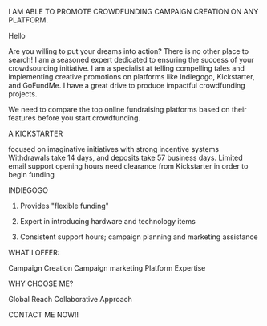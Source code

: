 I AM ABLE TO PROMOTE CROWDFUNDING CAMPAIGN CREATION ON ANY PLATFORM.



Hello



Are you willing to put your dreams into action? There is no other place to search! I am a seasoned expert dedicated to ensuring the success of your crowdsourcing initiative. I am a specialist at telling compelling tales and implementing creative promotions on platforms like Indiegogo, Kickstarter, and GoFundMe. I have a great drive to produce impactful crowdfunding projects.



We need to compare the top online fundraising platforms based on their features before you start crowdfunding.







A KICKSTARTER



focused on imaginative initiatives with strong incentive systems
Withdrawals take 14 days, and deposits take 57 business days.
Limited email support opening hours need clearance from Kickstarter in order to begin funding




INDIEGOGO



1. Provides "flexible funding"

2. Expert in introducing hardware and technology items

3. Consistent support hours; campaign planning and marketing assistance



WHAT I OFFER:

Campaign Creation
Campaign marketing
Platform Expertise


WHY CHOOSE ME?

Global Reach
Collaborative Approach


CONTACT ME NOW!!

